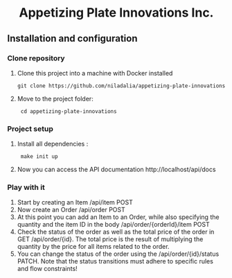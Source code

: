
<h1 align="center">
  Appetizing Plate Innovations Inc.
</h1>

## Installation and configuration

### Clone repository

1. Clone this project into a machine with
   Docker installed

       git clone https://github.com/niladalia/appetizing-plate-innovations

2. Move to the project folder:

        cd appetizing-plate-innovations

### Project setup

1. Install all dependencies :

        make init up


2. Now you can access the API documentation http://localhost/api/docs

### Play with it

1. Start by creating an Item /api/item POST
2. Now create an Order /api/order POST
3. At this point you can add an Item to an Order, while also specifying the quantity and the item ID in the body /api/order/{orderId}/item POST
4. Check the status of the order as well as the total price of the order in GET /api/order/{id}. The total price is the result of multiplying the quantity by the price for all items related to the order.
5. You can change the status of the order using the /api/order/{id}/status PATCH. Note that the status transitions must adhere to specific rules and flow constraints!
